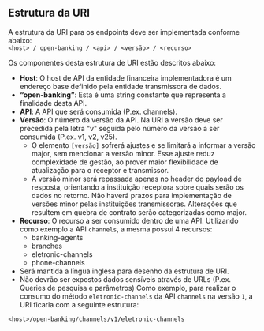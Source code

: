 ## Estrutura da URI

A estrutura da URI para os endpoints deve ser implementada conforme abaixo:  
`<host> / open-banking / <api> / <versão> / <recurso>`

Os componentes desta estrutura de URI estão descritos abaixo:

* **Host**: O host de API da entidade financeira implementadora é um endereço base definido pela entidade transmissora de dados.
* **“open-banking”**: Esta é uma string constante que representa a finalidade desta API.
* **API**: A API que será consumida (P.ex. channels).
* **Versão**: O número da versão da API. Na URI a versão deve ser precedida pela letra "v" seguida pelo número da versão a ser consumida (P.ex. v1, v2, v25).
	- O elemento `[versão]` sofrerá ajustes e se limitará a informar a versão major, sem mencionar a versão minor. Esse ajuste reduz complexidade de gestão, ao prover maior flexibilidade de atualização para o receptor e transmissor.
	- A versão minor será repassada apenas no header do payload de resposta, orientando a instituição receptora sobre quais serão os dados no retorno. Não haverá prazos para implementação de versões minor pelas instituições transmissoras. Alterações que resultem em quebra de contrato serão categorizadas como major.
* **Recurso**: O recurso a ser consumido dentro de uma API. Utilizando como exemplo a API `channels`, a mesma possui 4 recursos:
	- banking-agents
    - branches
    - eletronic-channels
	- phone-channels
* Será mantida a língua inglesa para desenho da estrutura de URI.
* Não devrão ser expostos dados sensíveis através de URLs (P.ex. Queries de pesquisa e parâmetros)
Como exemplo, para realizar o consumo do método `eletronic-channels` da API `channels` na versão `1`, a URI ficaria com a seguinte estrutura:  

`<host>/open-banking/channels/v1/eletronic-channels`